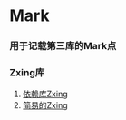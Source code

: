 # Mark
### 用于记载第三库的Mark点

### Zxing库
1. [依赖库Zxing](https://github.com/yipianfengye/android-zxingLibrary)
2. [简易的Zxing](https://github.com/mylhyl/Android-Zxing)
